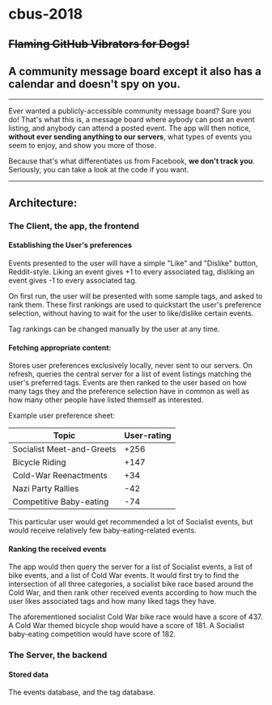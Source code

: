# cbus-2018

## ~~Flaming GitHub Vibrators for Dogs!~~

## A community message board except it also has a calendar and doesn't spy on you.

---

Ever wanted a publicly-accessible community message board?
Sure you do!
That's what this is, a message board where aybody can post an event listing, and anybody can attend a posted event.
The app will then notice, **without ever sending anything to our servers**, what types of events you seem to enjoy, and show you more of those.

Because that's what differentiates us from Facebook, **we don't track you**.
Seriously, you can take a look at the code if you want.

---

## Architecture:

### The Client, the app, the frontend

#### Establishing the User's preferences

Events presented to the user will have a simple "Like" and "Dislike" button, Reddit-style.
Liking an event gives +1 to every associated tag, disliking an event gives -1 to every associated tag.

On first run, the user will be presented with some sample tags, and asked to rank them.
These first rankings are used to quickstart the user's preference selection, without having to wait for the user to like/dislike certain events.

Tag rankings can be changed manually by the user at any time.

#### Fetching appropriate content:

Stores user preferences exclusively locally, never sent to our servers.
On refresh, queries the central server for a list of event listings matching the user's preferred tags.
Events are then ranked to the user based on how many tags they and the preference selection have in common as well as how many other people have listed themself as interested.

Example user preference sheet:

Topic | User-rating
--- | ---
Socialist Meet-and-Greets | +256
Bicycle Riding | +147
Cold-War Reenactments | +34
Nazi Party Rallies | -42
Competitive Baby-eating | -74

This particular user would get recommended a lot of Socialist events, but would receive relatively few baby-eating-related events.

#### Ranking the received events

The app would then query the server for a list of Socialist events, a list of bike events, and a list of Cold War events.
It would first try to find the intersection of all three categories, a socialist bike race based around the Cold War, and then rank other received events according to how much the user likes associated tags and how many liked tags they have.

The aforementioned socialist Cold War bike race would have a score of 437.
A Cold War themed bicycle shop would have a score of 181.
A Socialist baby-eating competition would have score of 182.

### The Server, the backend

#### Stored data

The events database, and the tag database.
